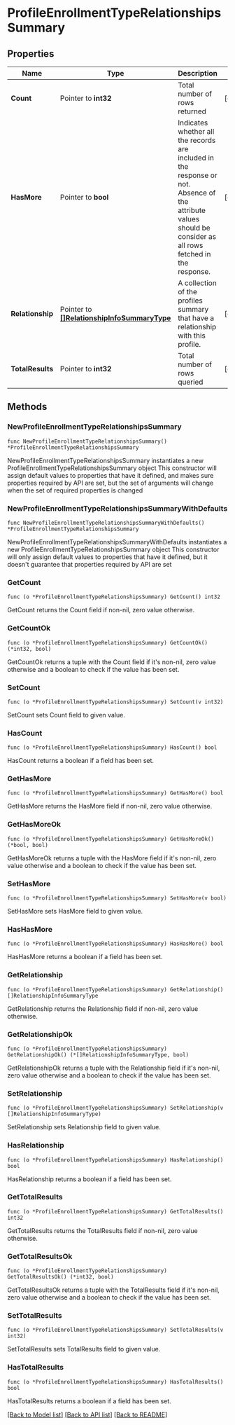 # ProfileEnrollmentTypeRelationshipsSummary

## Properties

Name | Type | Description | Notes
------------ | ------------- | ------------- | -------------
**Count** | Pointer to **int32** | Total number of rows returned | [optional] 
**HasMore** | Pointer to **bool** | Indicates whether all the records are included in the response or not. Absence of the attribute values should be consider as all rows fetched in the response. | [optional] 
**Relationship** | Pointer to [**[]RelationshipInfoSummaryType**](RelationshipInfoSummaryType.md) | A collection of the profiles summary that have a relationship with this profile. | [optional] 
**TotalResults** | Pointer to **int32** | Total number of rows queried | [optional] 

## Methods

### NewProfileEnrollmentTypeRelationshipsSummary

`func NewProfileEnrollmentTypeRelationshipsSummary() *ProfileEnrollmentTypeRelationshipsSummary`

NewProfileEnrollmentTypeRelationshipsSummary instantiates a new ProfileEnrollmentTypeRelationshipsSummary object
This constructor will assign default values to properties that have it defined,
and makes sure properties required by API are set, but the set of arguments
will change when the set of required properties is changed

### NewProfileEnrollmentTypeRelationshipsSummaryWithDefaults

`func NewProfileEnrollmentTypeRelationshipsSummaryWithDefaults() *ProfileEnrollmentTypeRelationshipsSummary`

NewProfileEnrollmentTypeRelationshipsSummaryWithDefaults instantiates a new ProfileEnrollmentTypeRelationshipsSummary object
This constructor will only assign default values to properties that have it defined,
but it doesn't guarantee that properties required by API are set

### GetCount

`func (o *ProfileEnrollmentTypeRelationshipsSummary) GetCount() int32`

GetCount returns the Count field if non-nil, zero value otherwise.

### GetCountOk

`func (o *ProfileEnrollmentTypeRelationshipsSummary) GetCountOk() (*int32, bool)`

GetCountOk returns a tuple with the Count field if it's non-nil, zero value otherwise
and a boolean to check if the value has been set.

### SetCount

`func (o *ProfileEnrollmentTypeRelationshipsSummary) SetCount(v int32)`

SetCount sets Count field to given value.

### HasCount

`func (o *ProfileEnrollmentTypeRelationshipsSummary) HasCount() bool`

HasCount returns a boolean if a field has been set.

### GetHasMore

`func (o *ProfileEnrollmentTypeRelationshipsSummary) GetHasMore() bool`

GetHasMore returns the HasMore field if non-nil, zero value otherwise.

### GetHasMoreOk

`func (o *ProfileEnrollmentTypeRelationshipsSummary) GetHasMoreOk() (*bool, bool)`

GetHasMoreOk returns a tuple with the HasMore field if it's non-nil, zero value otherwise
and a boolean to check if the value has been set.

### SetHasMore

`func (o *ProfileEnrollmentTypeRelationshipsSummary) SetHasMore(v bool)`

SetHasMore sets HasMore field to given value.

### HasHasMore

`func (o *ProfileEnrollmentTypeRelationshipsSummary) HasHasMore() bool`

HasHasMore returns a boolean if a field has been set.

### GetRelationship

`func (o *ProfileEnrollmentTypeRelationshipsSummary) GetRelationship() []RelationshipInfoSummaryType`

GetRelationship returns the Relationship field if non-nil, zero value otherwise.

### GetRelationshipOk

`func (o *ProfileEnrollmentTypeRelationshipsSummary) GetRelationshipOk() (*[]RelationshipInfoSummaryType, bool)`

GetRelationshipOk returns a tuple with the Relationship field if it's non-nil, zero value otherwise
and a boolean to check if the value has been set.

### SetRelationship

`func (o *ProfileEnrollmentTypeRelationshipsSummary) SetRelationship(v []RelationshipInfoSummaryType)`

SetRelationship sets Relationship field to given value.

### HasRelationship

`func (o *ProfileEnrollmentTypeRelationshipsSummary) HasRelationship() bool`

HasRelationship returns a boolean if a field has been set.

### GetTotalResults

`func (o *ProfileEnrollmentTypeRelationshipsSummary) GetTotalResults() int32`

GetTotalResults returns the TotalResults field if non-nil, zero value otherwise.

### GetTotalResultsOk

`func (o *ProfileEnrollmentTypeRelationshipsSummary) GetTotalResultsOk() (*int32, bool)`

GetTotalResultsOk returns a tuple with the TotalResults field if it's non-nil, zero value otherwise
and a boolean to check if the value has been set.

### SetTotalResults

`func (o *ProfileEnrollmentTypeRelationshipsSummary) SetTotalResults(v int32)`

SetTotalResults sets TotalResults field to given value.

### HasTotalResults

`func (o *ProfileEnrollmentTypeRelationshipsSummary) HasTotalResults() bool`

HasTotalResults returns a boolean if a field has been set.


[[Back to Model list]](../README.md#documentation-for-models) [[Back to API list]](../README.md#documentation-for-api-endpoints) [[Back to README]](../README.md)


